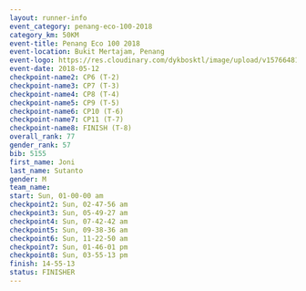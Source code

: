 ```yaml
--- 
layout: runner-info 
event_category: penang-eco-100-2018 
category_km: 50KM 
event-title: Penang Eco 100 2018 
event-location: Bukit Mertajam, Penang 
event-logo: https://res.cloudinary.com/dykbosktl/image/upload/v1576648106/Logo/Logo_lovxhg.jpg 
event-date: 2018-05-12 
checkpoint-name2: CP6 (T-2) 
checkpoint-name3: CP7 (T-3) 
checkpoint-name4: CP8 (T-4) 
checkpoint-name5: CP9 (T-5) 
checkpoint-name6: CP10 (T-6) 
checkpoint-name7: CP11 (T-7) 
checkpoint-name8: FINISH (T-8) 
overall_rank: 77
gender_rank: 57
bib: 5155
first_name: Joni
last_name: Sutanto
gender: M
team_name: 
start: Sun, 01-00-00 am
checkpoint2: Sun, 02-47-56 am
checkpoint3: Sun, 05-49-27 am
checkpoint4: Sun, 07-42-42 am
checkpoint5: Sun, 09-38-36 am
checkpoint6: Sun, 11-22-50 am
checkpoint7: Sun, 01-46-01 pm
checkpoint8: Sun, 03-55-13 pm
finish: 14-55-13
status: FINISHER
--- 
```

